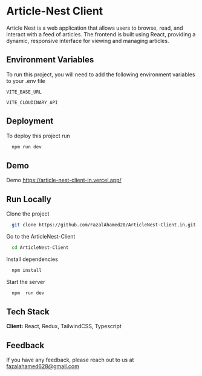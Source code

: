 
# Article-Nest Client
Article Nest is a web application that allows users to browse, read, and interact with a feed of articles. The frontend is built using React, providing a dynamic, responsive interface for viewing and managing articles.


## Environment Variables

To run this project, you will need to add the following environment variables to your .env file

`VITE_BASE_URL`

`VITE_CLOUDINARY_API`


## Deployment

To deploy this project run

```bash
  npm run dev
```


## Demo

Demo
https://article-nest-client-in.vercel.app/


## Run Locally

Clone the project

```bash
  git clone https://github.com/FazalAhamed20/ArticleNest-Client.in.git
```

Go to the ArticleNest-Client

```bash
  cd ArticleNest-Client
```

Install dependencies

```bash
  npm install
```

Start the server

```bash
  npm  run dev
```


## Tech Stack

**Client:** React, Redux, TailwindCSS, Typescript




## Feedback

If you have any feedback, please reach out to us at fazalahamed628@gmail.com

